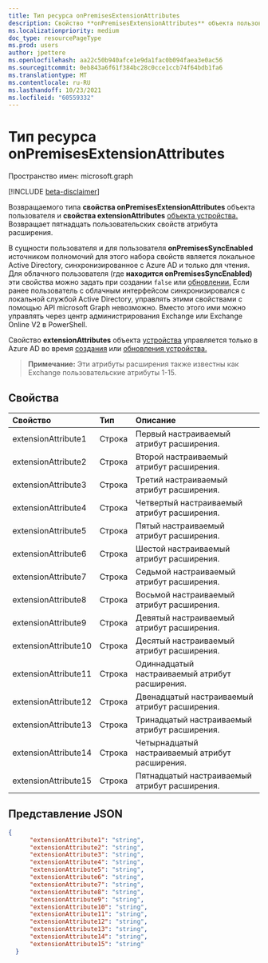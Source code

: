 ```yaml
---
title: Тип ресурса onPremisesExtensionAttributes
description: Свойство **onPremisesExtensionAttributes** объекта пользователя содержит 15 пользовательских свойств атрибута расширения.
ms.localizationpriority: medium
doc_type: resourcePageType
ms.prod: users
author: jpettere
ms.openlocfilehash: aa22c50b940afce1e9da1fac0b094faea3e0ac56
ms.sourcegitcommit: 0eb843a6f61f384bc28c0cce1ccb74f64bdb1fa6
ms.translationtype: MT
ms.contentlocale: ru-RU
ms.lasthandoff: 10/23/2021
ms.locfileid: "60559332"
---
```

# <a name="onpremisesextensionattributes-resource-type"></a>Тип ресурса onPremisesExtensionAttributes

Пространство имен: microsoft.graph

[!INCLUDE [beta-disclaimer](../../includes/beta-disclaimer.md)]

Возвращаемого типа **свойства onPremisesExtensionAttributes** объекта пользователя и **свойства extensionAttributes** [объекта устройства.](device.md) [](user.md) Возвращает пятнадцать пользовательских свойств атрибута расширения.

В [](user.md) сущности пользователя и для пользователя **onPremisesSyncEnabled** источником полномочий для этого набора свойств является локальное Active Directory, синхронизированное с Azure AD и только для чтения. Для облачного пользователя (где **находится onPremisesSyncEnabled)** эти свойства можно задать при создании `false` или [обновлении.](../api/user-update.md) [](../api/user-post-users.md) Если ранее пользователь с облачным интерфейсом синхронизировался с локальной службой Active Directory, управлять этими свойствами с помощью API microsoft Graph невозможно. Вместо этого ими можно управлять через центр администрирования Exchange или Exchange Online V2 в PowerShell.

Свойство **extensionAttributes** объекта [устройства](device.md) управляется только в Azure AD во время [создания](../api/device-post-devices.md) или [обновления устройства.](../api/device-update.md)

> **Примечание:** Эти атрибуты расширения также известны как Exchange пользовательские атрибуты 1-15.

## <a name="properties"></a>Свойства
| Свойство     | Тип   |Описание|
|:---------------|:--------|:----------|
|extensionAttribute1|Строка| Первый настраиваемый атрибут расширения. |
|extensionAttribute2|Строка| Второй настраиваемый атрибут расширения. |
|extensionAttribute3|Строка| Третий настраиваемый атрибут расширения. |
|extensionAttribute4|Строка| Четвертый настраиваемый атрибут расширения. |
|extensionAttribute5|Строка| Пятый настраиваемый атрибут расширения. |
|extensionAttribute6|Строка| Шестой настраиваемый атрибут расширения. |
|extensionAttribute7|Строка| Седьмой настраиваемый атрибут расширения. |
|extensionAttribute8|Строка| Восьмой настраиваемый атрибут расширения. |
|extensionAttribute9|Строка| Девятый настраиваемый атрибут расширения. |
|extensionAttribute10|Строка| Десятый настраиваемый атрибут расширения. |
|extensionAttribute11|Строка| Одиннадцатый настраиваемый атрибут расширения. |
|extensionAttribute12|Строка| Двенадцатый настраиваемый атрибут расширения. |
|extensionAttribute13|Строка| Тринадцатый настраиваемый атрибут расширения. |
|extensionAttribute14|Строка| Четырнадцатый настраиваемый атрибут расширения. |
|extensionAttribute15|Строка| Пятнадцатый настраиваемый атрибут расширения. |

## <a name="json-representation"></a>Представление JSON

<!-- {
  "blockType": "resource",
  "optionalProperties": [

  ],
  "@odata.type": "microsoft.graph.onPremisesExtensionAttributes"
}-->


```json
{
      "extensionAttribute1": "string",
      "extensionAttribute2": "string",
      "extensionAttribute3": "string",
      "extensionAttribute4": "string",
      "extensionAttribute5": "string",
      "extensionAttribute6": "string",
      "extensionAttribute7": "string",
      "extensionAttribute8": "string",
      "extensionAttribute9": "string",
      "extensionAttribute10": "string",
      "extensionAttribute11": "string",
      "extensionAttribute12": "string",
      "extensionAttribute13": "string",
      "extensionAttribute14": "string",
      "extensionAttribute15": "string"
  }

```

<!-- uuid: 8fcb5dbc-d5aa-4681-8e31-b001d5168d79
2015-10-25 14:57:30 UTC -->
<!--
{
  "type": "#page.annotation",
  "description": "onPremisesExtensionAttributes resource",
  "keywords": "",
  "section": "documentation",
  "tocPath": "",
  "suppressions": []
}
-->


